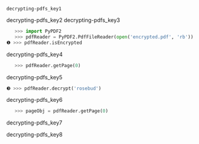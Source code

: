 ```ngMeta
decrypting-pdfs_key1
```

decrypting-pdfs_key2
decrypting-pdfs_key3


```python
   >>> import PyPDF2
   >>> pdfReader = PyPDF2.PdfFileReader(open('encrypted.pdf', 'rb'))
❶ >>> pdfReader.isEncrypted
```
decrypting-pdfs_key4
```python
   >>> pdfReader.getPage(0)
```
decrypting-pdfs_key5
```python
❸ >>> pdfReader.decrypt('rosebud')
```
decrypting-pdfs_key6
```python
   >>> pageObj = pdfReader.getPage(0)
```
decrypting-pdfs_key7


decrypting-pdfs_key8
